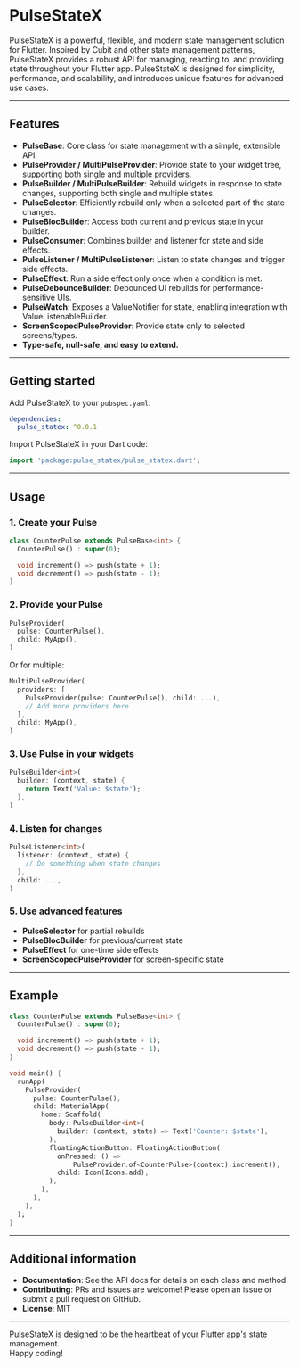 <!--
This README describes the package. If you publish this package to pub.dev,
this README's contents appear on the landing page for your package.

For information about how to write a good package README, see the guide for
[writing package pages](https://dart.dev/tools/pub/writing-package-pages).

For general information about developing packages, see the Dart guide for
[creating packages](https://dart.dev/guides/libraries/create-packages)
and the Flutter guide for
[developing packages and plugins](https://flutter.dev/to/develop-packages).
-->

# PulseStateX

PulseStateX is a powerful, flexible, and modern state management solution for Flutter. Inspired by Cubit and other state management patterns, PulseStateX provides a robust API for managing, reacting to, and providing state throughout your Flutter app. PulseStateX is designed for simplicity, performance, and scalability, and introduces unique features for advanced use cases.

---

## Features

- **PulseBase**: Core class for state management with a simple, extensible API.
- **PulseProvider / MultiPulseProvider**: Provide state to your widget tree, supporting both single and multiple providers.
- **PulseBuilder / MultiPulseBuilder**: Rebuild widgets in response to state changes, supporting both single and multiple states.
- **PulseSelector**: Efficiently rebuild only when a selected part of the state changes.
- **PulseBlocBuilder**: Access both current and previous state in your builder.
- **PulseConsumer**: Combines builder and listener for state and side effects.
- **PulseListener / MultiPulseListener**: Listen to state changes and trigger side effects.
- **PulseEffect**: Run a side effect only once when a condition is met.
- **PulseDebounceBuilder**: Debounced UI rebuilds for performance-sensitive UIs.
- **PulseWatch**: Exposes a ValueNotifier for state, enabling integration with ValueListenableBuilder.
- **ScreenScopedPulseProvider**: Provide state only to selected screens/types.
- **Type-safe, null-safe, and easy to extend.**

---

## Getting started

Add PulseStateX to your `pubspec.yaml`:

```yaml
dependencies:
  pulse_statex: ^0.0.1
```

Import PulseStateX in your Dart code:

```dart
import 'package:pulse_statex/pulse_statex.dart';
```

---

## Usage

### 1. Create your Pulse

```dart
class CounterPulse extends PulseBase<int> {
  CounterPulse() : super(0);

  void increment() => push(state + 1);
  void decrement() => push(state - 1);
}
```

### 2. Provide your Pulse

```dart
PulseProvider(
  pulse: CounterPulse(),
  child: MyApp(),
)
```

Or for multiple:

```dart
MultiPulseProvider(
  providers: [
    PulseProvider(pulse: CounterPulse(), child: ...),
    // Add more providers here
  ],
  child: MyApp(),
)
```

### 3. Use Pulse in your widgets

```dart
PulseBuilder<int>(
  builder: (context, state) {
    return Text('Value: $state');
  },
)
```

### 4. Listen for changes

```dart
PulseListener<int>(
  listener: (context, state) {
    // Do something when state changes
  },
  child: ...,
)
```

### 5. Use advanced features

- **PulseSelector** for partial rebuilds
- **PulseBlocBuilder** for previous/current state
- **PulseEffect** for one-time side effects
- **ScreenScopedPulseProvider** for screen-specific state

---

## Example

```dart
class CounterPulse extends PulseBase<int> {
  CounterPulse() : super(0);

  void increment() => push(state + 1);
  void decrement() => push(state - 1);
}

void main() {
  runApp(
    PulseProvider(
      pulse: CounterPulse(),
      child: MaterialApp(
        home: Scaffold(
          body: PulseBuilder<int>(
            builder: (context, state) => Text('Counter: $state'),
          ),
          floatingActionButton: FloatingActionButton(
            onPressed: () =>
                PulseProvider.of<CounterPulse>(context).increment(),
            child: Icon(Icons.add),
          ),
        ),
      ),
    ),
  );
}
```

---

## Additional information

- **Documentation**: See the API docs for details on each class and method.
- **Contributing**: PRs and issues are welcome! Please open an issue or submit a pull request on GitHub.
- **License**: MIT

---

PulseStateX is designed to be the heartbeat of your Flutter app's state management.  
Happy coding!
